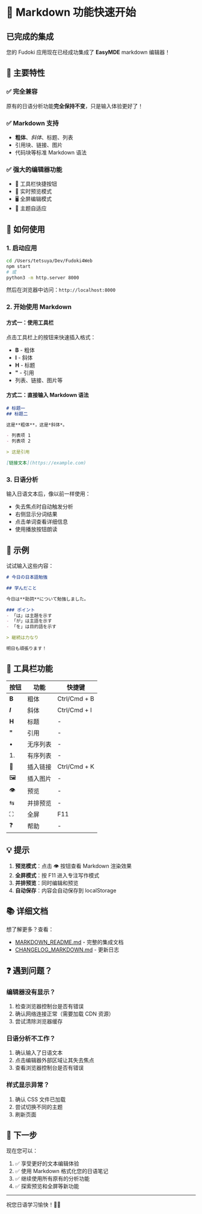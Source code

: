 # 🚀 Markdown 功能快速开始

## 已完成的集成

您的 Fudoki 应用现在已经成功集成了 **EasyMDE** markdown 编辑器！

## 🎉 主要特性

### ✅ 完全兼容
原有的日语分析功能**完全保持不变**，只是输入体验更好了！

### ✅ Markdown 支持
- **粗体**、*斜体*、标题、列表
- 引用块、链接、图片
- 代码块等标准 Markdown 语法

### ✅ 强大的编辑器功能
- 🎨 工具栏快捷按钮
- 👀 实时预览模式
- 🖥️ 全屏编辑模式
- 🌈 主题自适应

## 🚀 如何使用

### 1. 启动应用
```bash
cd /Users/tetsuya/Dev/Fudoki4Web
npm start
# 或
python3 -m http.server 8000
```

然后在浏览器中访问：`http://localhost:8000`

### 2. 开始使用 Markdown

#### 方式一：使用工具栏
点击工具栏上的按钮来快速插入格式：
- **B** - 粗体
- **I** - 斜体  
- **H** - 标题
- **"** - 引用
- 列表、链接、图片等

#### 方式二：直接输入 Markdown 语法
```markdown
# 标题一
## 标题二

这是**粗体**，这是*斜体*。

- 列表项 1
- 列表项 2

> 这是引用

[链接文本](https://example.com)
```

### 3. 日语分析

输入日语文本后，像以前一样使用：
- 失去焦点时自动触发分析
- 右侧显示分词结果
- 点击单词查看详细信息
- 使用播放按钮朗读

## 📝 示例

试试输入这些内容：

```markdown
# 今日の日本語勉強

## 学んだこと

今日は**助詞**について勉強しました。

### ポイント
- 「は」は主題を示す
- 「が」は主語を示す
- 「を」は目的語を示す

> 継続は力なり

明日も頑張ります！
```

## 🎨 工具栏功能

| 按钮 | 功能 | 快捷键 |
|------|------|--------|
| **B** | 粗体 | Ctrl/Cmd + B |
| ***I*** | 斜体 | Ctrl/Cmd + I |
| **H** | 标题 | - |
| **"** | 引用 | - |
| • | 无序列表 | - |
| 1. | 有序列表 | - |
| 🔗 | 插入链接 | Ctrl/Cmd + K |
| 🖼️ | 插入图片 | - |
| 👁️ | 预览 | - |
| ⇆ | 并排预览 | - |
| ⛶ | 全屏 | F11 |
| ❓ | 帮助 | - |

## 💡 提示

1. **预览模式**：点击 👁️ 按钮查看 Markdown 渲染效果
2. **全屏模式**：按 F11 进入专注写作模式
3. **并排预览**：同时编辑和预览
4. **自动保存**：内容会自动保存到 localStorage

## 📚 详细文档

想了解更多？查看：
- [MARKDOWN_README.md](./MARKDOWN_README.md) - 完整的集成文档
- [CHANGELOG_MARKDOWN.md](./CHANGELOG_MARKDOWN.md) - 更新日志

## ❓ 遇到问题？

### 编辑器没有显示？
1. 检查浏览器控制台是否有错误
2. 确认网络连接正常（需要加载 CDN 资源）
3. 尝试清除浏览器缓存

### 日语分析不工作？
1. 确认输入了日语文本
2. 点击编辑器外部区域让其失去焦点
3. 查看浏览器控制台是否有错误

### 样式显示异常？
1. 确认 CSS 文件已加载
2. 尝试切换不同的主题
3. 刷新页面

## 🎯 下一步

现在您可以：
1. ✅ 享受更好的文本编辑体验
2. ✅ 使用 Markdown 格式化您的日语笔记
3. ✅ 继续使用所有原有的分析功能
4. ✅ 探索预览和全屏等新功能

---

祝您日语学习愉快！📖✨

